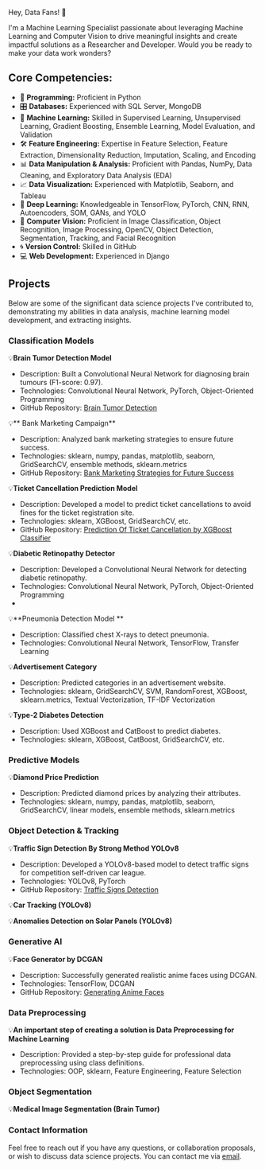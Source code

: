 Hey, Data Fans! 🚀

I'm a Machine Learning Specialist passionate about leveraging Machine Learning and Computer Vision to drive meaningful insights and create impactful solutions as a Researcher and Developer. Would you be ready to make your data work wonders?

## Core Competencies:

- 🐍 **Programming:** Proficient in Python
- 🎛️ **Databases:** Experienced with SQL Server, MongoDB
- 🤖 **Machine Learning:** Skilled in Supervised Learning, Unsupervised Learning, Gradient Boosting, Ensemble Learning, Model Evaluation, and Validation
- 🛠️ **Feature Engineering:** Expertise in Feature Selection, Feature Extraction, Dimensionality Reduction, Imputation, Scaling, and Encoding
- 📊 **Data Manipulation & Analysis:** Proficient with Pandas, NumPy, Data Cleaning, and Exploratory Data Analysis (EDA)
- 📈 **Data Visualization:** Experienced with Matplotlib, Seaborn, and Tableau
- 🧠 **Deep Learning:** Knowledgeable in TensorFlow, PyTorch, CNN, RNN, Autoencoders, SOM, GANs, and YOLO
- 📸 **Computer Vision:** Proficient in Image Classification, Object Recognition, Image Processing, OpenCV, Object Detection, Segmentation, Tracking, and Facial Recognition
- 🌀 **Version Control:** Skilled in GitHub
- 💻 **Web Development:** Experienced in Django

## Projects

Below are some of the significant data science projects I've contributed to, demonstrating my abilities in data analysis, machine learning model development, and extracting insights.

### Classification Models
  
💡**Brain Tumor Detection Model**
- Description: Built a Convolutional Neural Network for diagnosing brain tumours (F1-score: 0.97).
- Technologies: Convolutional Neural Network, PyTorch, Object-Oriented Programming
- GitHub Repository: [Brain Tumor Detection](https://github.com/P-MLSpecialist/Brain-Tumor-Detection)

💡** Bank Marketing Campaign** 

- Description: Analyzed bank marketing strategies to ensure future success.
- Technologies: sklearn, numpy, pandas, matplotlib, seaborn, GridSearchCV, ensemble methods, sklearn.metrics
- GitHub Repository: [Bank Marketing Strategies for Future Success](https://github.com/P-MLSpecialist/Bank_Marketing_Strategies_for_Future_Success)

💡**Ticket Cancellation Prediction Model**
- Description: Developed a model to predict ticket cancellations to avoid fines for the ticket registration site.
- Technologies: sklearn, XGBoost, GridSearchCV, etc.
- GitHub Repository: [Prediction Of Ticket Cancellation by XGBoost Classifier](https://github.com/P-MLSpecialist/Prediction_Of_Ticket_Cancellation_Acc_98)

💡**Diabetic Retinopathy Detector**

- Description: Developed a Convolutional Neural Network for detecting diabetic retinopathy.
- Technologies: Convolutional Neural Network, PyTorch, Object-Oriented Programming
- 
💡**Pneumonia Detection Model **
- Description: Classified chest X-rays to detect pneumonia.
- Technologies: Convolutional Neural Network, TensorFlow, Transfer Learning

💡**Advertisement Category** 

- Description: Predicted categories in an advertisement website.
- Technologies: sklearn, GridSearchCV, SVM, RandomForest, XGBoost, sklearn.metrics, Textual Vectorization, TF-IDF Vectorization

💡**Type-2 Diabetes Detection**

- Description: Used XGBoost and CatBoost to predict diabetes.
- Technologies: sklearn, XGBoost, CatBoost, GridSearchCV, etc.

### Predictive Models
💡**Diamond Price Prediction**

- Description: Predicted diamond prices by analyzing their attributes.
- Technologies: sklearn, numpy, pandas, matplotlib, seaborn, GridSearchCV, linear models, ensemble methods, sklearn.metrics

### Object Detection & Tracking
💡**Traffic Sign Detection By Strong Method YOLOv8**

- Description: Developed a YOLOv8-based model to detect traffic signs for competition self-driven car league.
- Technologies: YOLOv8, PyTorch
- GitHub Repository: [Traffic Signs Detection](https://github.com/P-MLSpecialist/Traffic-Signs-Detection-By-YOLOv8)

💡**Car Tracking (YOLOv8)** 

💡**Anomalies Detection on Solar Panels (YOLOv8)**

### Generative AI
💡**Face Generator by DCGAN**

- Description: Successfully generated realistic anime faces using DCGAN.
- Technologies: TensorFlow, DCGAN
- GitHub Repository: [Generating Anime Faces](https://github.com/P-MLSpecialist/Generating-Anime-Faces)

### Data Preprocessing 
💡**An important step of creating a solution is Data Preprocessing for Machine Learning**

- Description: Provided a step-by-step guide for professional data preprocessing using class definitions.
- Technologies: OOP, sklearn, Feature Engineering, Feature Selection 

### Object Segmentation
💡**Medical Image Segmentation (Brain Tumor)**

### Contact Information
Feel free to reach out if you have any questions, or collaboration proposals, or wish to discuss data science projects. You can contact me via [email](P.K.MLSpecialist@gmail.com).
